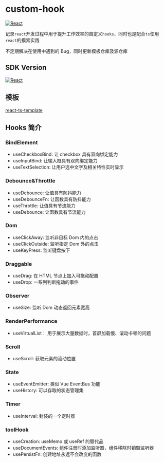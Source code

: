 # custom-hook

[![React](https://img.shields.io/badge/-React-%232c3e50?style=for-the-badge&logo=React&logoColor=%2356d5fa)](https://github.com/closer58/react-custom-hook)

记录`react`开发过程中用于提升工作效率的自定义`hooks`，同时也是配合`ts`使用`react`的摸索实践

不定期解决在使用中遇到的 Bug，同时更新模板仓库及源仓库

## SDK Version

[![React](https://img.shields.io/badge/React-%3E16.8-blue)](https://github.com/closer58/react-custom-hook)

## 模板

[react-ts-template](https://github.com/closer58/react-ts-template)

## Hooks 简介

### BindElement

- useCheckboxBind: 让 checkbox 具有双向绑定能力
- useInputBind: 让输入框具有双向绑定能力
- useTextSelection: 让用户选中文字及相关特性实时显示

### Debounce&Throttle

- useDebounce: 让值具有防抖能力
- useDebounceFn: 让函数具有防抖能力
- useThrottle: 让值具有节流能力
- useDebounce: 让函数具有节流能力

### Dom

- useClickAway: 监听非目标 Dom 内的点击
- useClickOutside: 监听指定 Dom 外的点击
- useKeyPress: 监听键盘按下

### Draggable

- useDrag: 在 HTML 节点上加入可拖动配置
- useDrop: 一系列判断拖动的事件

### Observer

- useSize: 监听 Dom 动态返回元素宽高

### RenderPerformance

- useVirtualList： 用于展示大量数据时，首屏加载慢、滚动卡顿的问题

### Scroll

- useScroll: 获取元素的滚动位置

### State

- useEventEmitter: 类似 Vue EventBus 功能
- useHistory: 可以存取的状态管理集

### Timer

- useInterval: 封装的一个定时器

### toolHook

- useCreation: useMemo 或 useRef 的替代品
- useDocumentEvents: 组件注册时添加监听器，组件移除时销毁监听器
- usePersistFn: 创建地址永远不会改变的函数
